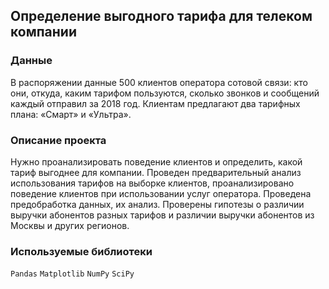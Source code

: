 ## Определение выгодного тарифа для телеком компании


### Данные

В распоряжении данные 500 клиентов оператора сотовой связи: кто они, откуда, каким тарифом пользуются, сколько звонков и сообщений каждый отправил за 2018 год. Клиентам предлагают два тарифных плана: «Смарт» и «Ультра».
 
### Описание проекта

Нужно проанализировать поведение клиентов и определить, какой тариф выгоднее для компании.
Проведен предварительный анализ использования тарифов на выборке клиентов, проанализировано поведение клиентов при использовании услуг оператора. Проведена предобработка данных, их анализ. Проверены гипотезы о различии выручки абонентов разных тарифов и различии выручки абонентов из Москвы и других регионов.

### Используемые библиотеки

`Pandas` `Matplotlib` `NumPy` `SciPy`

